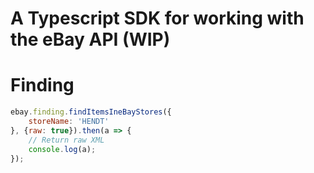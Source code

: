 # A Typescript SDK for working with the eBay API (WIP)


# Finding
```javascript
ebay.finding.findItemsIneBayStores({
    storeName: 'HENDT'
}, {raw: true}).then(a => {
    // Return raw XML
    console.log(a);
});

```